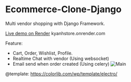 # Ecommerce-Clone-Django
Multi vendor shopping with Django Framework.

[Live demo on Render](https://kyanhstore.onrender.com) kyanhstore.onrender.com

Feature:
- Cart, Order, Wishlist, Profile.
- Realtime Chat with vendor (Using websocket)
- Email send when order created (Using celery) 
![Main](https://imageupload.io/ib/eUC04QOi4pWtMVX_1698221049.png)



@template: https://colorlib.com/wp/template/electro/

